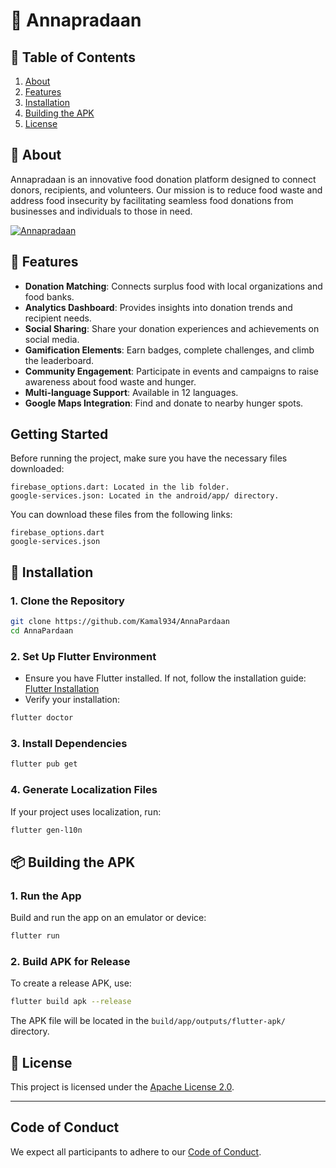 
# 🥘 Annapradaan

## 📖 Table of Contents
1. [About](#About)
2. [Features](#Features)
3. [Installation](#Installation)
4. [Building the APK](#Building-the-apk)
5. [License](#license)

## 🧐 About
Annapradaan is an innovative food donation platform designed to connect donors, recipients, and volunteers. Our mission is to reduce food waste and address food insecurity by facilitating seamless food donations from businesses and individuals to those in need.

[![Annapradaan](https://img.youtube.com/vi/YZE8RA6noig/hqdefault.jpg)](https://www.youtube.com/watch?v=YZE8RA6noig)


## 🌟 Features
- **Donation Matching**: Connects surplus food with local organizations and food banks.
- **Analytics Dashboard**: Provides insights into donation trends and recipient needs.
- **Social Sharing**: Share your donation experiences and achievements on social media.
- **Gamification Elements**: Earn badges, complete challenges, and climb the leaderboard.
- **Community Engagement**: Participate in events and campaigns to raise awareness about food waste and hunger.
- **Multi-language Support**: Available in 12 languages.
- **Google Maps Integration**: Find and donate to nearby hunger spots.

## Getting Started

Before running the project, make sure you have the necessary files downloaded:

    firebase_options.dart: Located in the lib folder.
    google-services.json: Located in the android/app/ directory.

You can download these files from the following links:

    firebase_options.dart
    google-services.json

## 🚀 Installation

### 1. Clone the Repository
```bash
git clone https://github.com/Kamal934/AnnaPardaan
cd AnnaPardaan
```

### 2. Set Up Flutter Environment
- Ensure you have Flutter installed. If not, follow the installation guide: [Flutter Installation](https://flutter.dev/docs/get-started/install)
- Verify your installation:
```bash
flutter doctor
```

### 3. Install Dependencies
```bash
flutter pub get
```

### 4. Generate Localization Files
If your project uses localization, run:
```bash
flutter gen-l10n
```

## 📦 Building the APK

### 1. Run the App
Build and run the app on an emulator or device:
```bash
flutter run
```

### 2. Build APK for Release
To create a release APK, use:
```bash
flutter build apk --release
```
The APK file will be located in the `build/app/outputs/flutter-apk/` directory.

## 📜 License
This project is licensed under the [Apache License 2.0](https://www.apache.org/licenses/LICENSE-2.0).

---

## Code of Conduct
We expect all participants to adhere to our [Code of Conduct](CODE_OF_CONDUCT.md).


